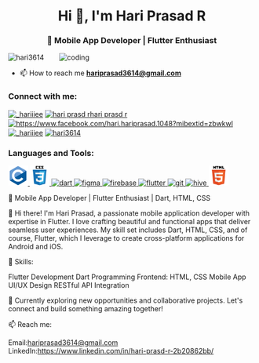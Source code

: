 
<h1 align="center">Hi 👋, I'm Hari Prasad R</h1>
<h3 align="center">🚀 Mobile App Developer | Flutter Enthusiast</h3>

<img align="right" alt="coding" width="400" src="https://steamuserimages-a.akamaihd.net/ugc/90470964761468233/EBE96184DD5BD1AFD12E7550B87CE0E24D9772AB/?imw=5000&imh=5000&ima=fit&impolicy=Letterbox&imcolor=%23000000&letterbox=false" >

<p align="left"> <img src="https://komarev.com/ghpvc/?username=hari3614&label=Profile%20views&color=0e75b6&style=flat" alt="hari3614" /> </p>

- 📫 How to reach me **hariprasad3614@gmail.com**

<h3 align="left">Connect with me:</h3>
<p align="left">
<a href="https://twitter.com/_hariiiee" target="blank"><img align="center" src="https://raw.githubusercontent.com/rahuldkjain/github-profile-readme-generator/master/src/images/icons/Social/twitter.svg" alt="_hariiiee" height="30" width="40" /></a>
<a href="https://linkedin.com/in/hari prasd rhari prasd r" target="blank"><img align="center" src="https://raw.githubusercontent.com/rahuldkjain/github-profile-readme-generator/master/src/images/icons/Social/linked-in-alt.svg" alt="hari prasd rhari prasd r" height="30" width="40" /></a>
<a href="https://fb.com/https://www.facebook.com/hari.hariprasad.1048?mibextid=zbwkwl" target="blank"><img align="center" src="https://raw.githubusercontent.com/rahuldkjain/github-profile-readme-generator/master/src/images/icons/Social/facebook.svg" alt="https://www.facebook.com/hari.hariprasad.1048?mibextid=zbwkwl" height="30" width="40" /></a>
<a href="https://instagram.com/_hariiiee" target="blank"><img align="center" src="https://raw.githubusercontent.com/rahuldkjain/github-profile-readme-generator/master/src/images/icons/Social/instagram.svg" alt="_hariiiee" height="30" width="40" /></a>
<a href="https://www.leetcode.com/hari3614" target="blank"><img align="center" src="https://raw.githubusercontent.com/rahuldkjain/github-profile-readme-generator/master/src/images/icons/Social/leet-code.svg" alt="hari3614" height="30" width="40" /></a>
</p>

<h3 align="left">Languages and Tools:</h3>
<p align="left"> <a href="https://www.cprogramming.com/" target="_blank" rel="noreferrer"> <img src="https://raw.githubusercontent.com/devicons/devicon/master/icons/c/c-original.svg" alt="c" width="40" height="40"/> </a> <a href="https://www.w3schools.com/css/" target="_blank" rel="noreferrer"> <img src="https://raw.githubusercontent.com/devicons/devicon/master/icons/css3/css3-original-wordmark.svg" alt="css3" width="40" height="40"/> </a> <a href="https://dart.dev" target="_blank" rel="noreferrer"> <img src="https://www.vectorlogo.zone/logos/dartlang/dartlang-icon.svg" alt="dart" width="40" height="40"/> </a> <a href="https://www.figma.com/" target="_blank" rel="noreferrer"> <img src="https://www.vectorlogo.zone/logos/figma/figma-icon.svg" alt="figma" width="40" height="40"/> </a> <a href="https://firebase.google.com/" target="_blank" rel="noreferrer"> <img src="https://www.vectorlogo.zone/logos/firebase/firebase-icon.svg" alt="firebase" width="40" height="40"/> </a> <a href="https://flutter.dev" target="_blank" rel="noreferrer"> <img src="https://www.vectorlogo.zone/logos/flutterio/flutterio-icon.svg" alt="flutter" width="40" height="40"/> </a> <a href="https://git-scm.com/" target="_blank" rel="noreferrer"> <img src="https://www.vectorlogo.zone/logos/git-scm/git-scm-icon.svg" alt="git" width="40" height="40"/> </a> <a href="https://hive.apache.org/" target="_blank" rel="noreferrer"> <img src="https://www.vectorlogo.zone/logos/apache_hive/apache_hive-icon.svg" alt="hive" width="40" height="40"/> </a> <a href="https://www.w3.org/html/" target="_blank" rel="noreferrer"> <img src="https://raw.githubusercontent.com/devicons/devicon/master/icons/html5/html5-original-wordmark.svg" alt="html5" width="40" height="40"/> </a> </p>

🚀 Mobile App Developer | Flutter Enthusiast | Dart, HTML, CSS

👋 Hi there! I'm Hari Prasad, a passionate mobile application developer with expertise in Flutter.
  I love crafting beautiful and functional apps that deliver seamless user experiences.
  My skill set includes Dart, HTML, CSS, and of course, Flutter, which I leverage to create cross-platform applications for Android and iOS.

🔧 Skills:

Flutter Development
Dart Programming
Frontend: HTML, CSS
Mobile App UI/UX Design
RESTful API Integration

💼 Currently exploring new opportunities and collaborative projects. Let's connect and build something amazing together!

📫 Reach me:

Email:hariprasad3614@gmail.com
LinkedIn:https://www.linkedin.com/in/hari-prasd-r-2b20862bb/
<!---
Hari3614/Hari3614 is a ✨ special ✨ repository because its `README.md` (this file) appears on your GitHub profile.
You can click the Preview link to take a look at your changes.
--->
